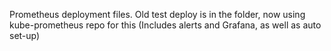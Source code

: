 Prometheus deployment files. Old test deploy is in the folder, now using kube-prometheus repo for this (Includes alerts and Grafana, as well as auto set-up)
